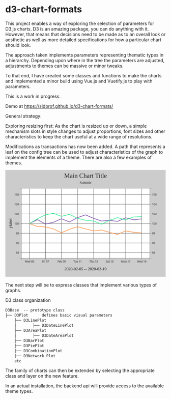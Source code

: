 # d3-chart-formats

This project enables a way of exploring the selection of parameters for D3.js charts. D3 is an amazing package, you can do anything with it. However, that means that decisions need to be made as to an overall look or aesthetic as well as more detailed specifications for how a particular chart should look.

The approach taken implements parameters representing thematic types in a hierarchy. Depending upon where in the tree the parameters are adjusted, adjustments to themes can be massive or minor tweaks.

To that end, I have created some classes and functions to make the charts and implemented a minor build using Vue.js and Vuetify.js to play with parameters.

This is a work in progress.

Demo at https://sidorof.github.io/d3-chart-formats/


General strategy:

Exploring resizing first: As the chart is resized up or down, a simple mechanism slots in style changes to adjust proportions, font sizes and other characteristics to keep the chart useful at a wide range of resolutions.

Modifications as transactions has now been added. A path that represents a leaf on the config tree can be used to adjust characteristics of the graph to implement the elements of a theme. There are also a few examples of themes.

![Sample Date Line Chart](/public/img/sample_chart.svg)

The next step will be to express classes that implement various types of graphs.

D3 class organization
```
D3Base  -- prototype class
├── D3Plot      defines basic visual parameters
    ├── D3LinePlot
    │       ├── D3DateLinePlot
    ├── D3AreaPlot
    │       ├── D3DateAreaPlot
    ├── D3BarPlot
    ├── D3PiePlot
    ├── D3CombinationPlot
    ├── D3Network Plot
    etc
```
The family of charts can then be extended by selecting the appropriate class and layer on the new feature.

In an actual installation, the backend api will provide access to the available theme types.

